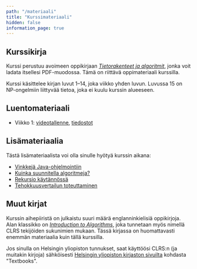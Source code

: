 ```yaml
---
path: "/materiaali"
title: "Kurssimateriaali"
hidden: false
information_page: true
---
```


## Kurssikirja

Kurssi perustuu avoimeen oppikirjaan
[_Tietorakenteet ja algoritmit_](https://cs.helsinki.fi/u/ahslaaks/tirakirja/),
jonka voit ladata itsellesi PDF-muodossa. Tämä on riittävä oppimateriaali kurssilla.

Kurssi käsittelee kirjan luvut 1–14, joka viikko yhden luvun.
Luvussa 15 on NP-ongelmiin liittyvää tietoa, joka ei kuulu kurssin alueeseen.

## Luentomateriaali

- Viikko 1: [videotallenne](https://webcast.helsinki.fi/static/engage-player/d1733eed-b574-46e0-b291-cc25beca4b33/97cac9c7-673b-4b96-87a2-c0345815a5d0/ahslaaks_ocast_l9_20190904_111606Z_S1R1.mp4),
  [tiedostot](https://www.cs.helsinki.fi/u/ahslaaks/tira19/luento1/)

## Lisämateriaalia

Tästä lisämateriaalista voi olla sinulle hyötyä kurssin aikana:

- [Vinkkejä Java-ohjelmointiin](/vinkkeja-javaan)
- [Kuinka suunnitella algoritmeja?](/algoritmien-suunnittelu)
- [Rekursio käytännössä](/rekursio-kaytannossa)
- [Tehokkuusvertailun toteuttaminen](/tehokkuusvertailu)

## Muut kirjat

Kurssin aihepiiristä on julkaistu suuri määrä englanninkielisiä oppikirjoja.
Alan klassikko on
[_Introduction to Algorithms_](http://mitpress.mit.edu/algorithms/),
joka tunnetaan myös nimellä CLRS tekijöiden sukunimien mukaan.
Tässä kirjassa on huomattavasti enemmän materiaalia kuin
tällä kurssilla.

Jos sinulla on Helsingin yliopiston tunnukset,
saat käyttöösi CLRS:n (ja muitakin kirjoja) sähköisesti
[Helsingin yliopiston kirjaston sivuilta](http://libraryguides.helsinki.fi/cs)
kohdasta "Textbooks".
